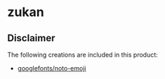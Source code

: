# zukan

## Disclaimer

The following creations are included in this product:

- [googlefonts/noto-emoji](https://github.com/googlefonts/noto-emoji/blob/main/LICENSE)
